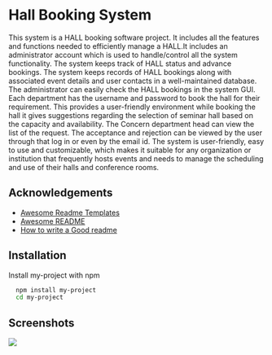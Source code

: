 
# Hall Booking System

This system is a HALL booking software project. It includes all the features and functions
needed to efficiently manage a HALL.It includes an administrator account which is used
to handle/control all the system functionality. The system keeps track of HALL status and
advance bookings.
The system keeps records of HALL bookings along with associated event details
and user contacts in a well-maintained database. The administrator can easily check the
HALL bookings in the system GUI. Each department has the username and password to
book the hall for their requirement.
This provides a user-friendly environment while booking the hall it gives
suggestions regarding the selection of seminar hall based on the capacity and availability.
The Concern department head can view the list of the request. The acceptance and
rejection can be viewed by the user through that log in or even by the email id.
The system is user-friendly, easy to use and customizable, which makes it
suitable for any organization or institution that frequently hosts events and needs to
manage the scheduling and use of their halls and conference rooms.


## Acknowledgements

 - [Awesome Readme Templates](https://awesomeopensource.com/project/elangosundar/awesome-README-templates)
 - [Awesome README](https://github.com/matiassingers/awesome-readme)
 - [How to write a Good readme](https://bulldogjob.com/news/449-how-to-write-a-good-readme-for-your-github-project)



## Installation

Install my-project with npm

```bash
  npm install my-project
  cd my-project
```
    
## Screenshots

![]("https://github.com/parvans/HBS/blob/main/screenshots/1.jpg")

